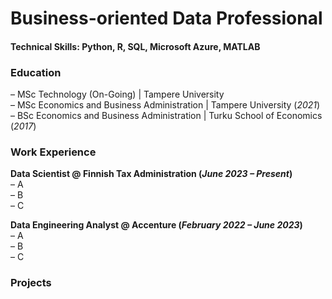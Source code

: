 # Business-oriented Data Professional

#### Technical Skills: Python, R, SQL, Microsoft Azure, MATLAB

### Education
– MSc Technology (On-Going) | Tampere University          
– MSc Economics and Business Administration  | Tampere University (_2021_)          
– BSc Economics and Business Administration  | Turku School of Economics (_2017_)          

### Work Experience
**Data Scientist @ Finnish Tax Administration (_June 2023 – Present_)**          
– A            
– B            
– C            

**Data Engineering Analyst @ Accenture (_February 2022 – June 2023_)**          
– A            
– B            
– C            

### Projects

